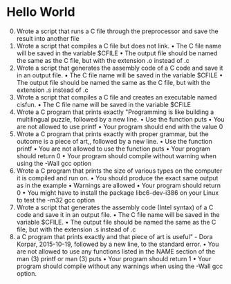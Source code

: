 # Hello World
0. Wrote a script that runs a C file through the preprocessor and save the result into another file
1. Wrote a script that compiles a C file but does not link.
• The C file name will be saved in the variable $CFILE
• The output file should be named the same as the C file, but with the extension .o instead of .c
2. Wrote a script that generates the assembly code of a C code and save it in an output file.
• The C file name will be saved in the variable $CFILE
• The output file should be named the same as the C file, but with the extension .s instead of .c
3. Wrote a script that compiles a C file and creates an executable named cisfun.
• The C file name will be saved in the variable $CFILE
4. Wrote a C program that prints exactly "Programming is like building a multilingual puzzle, followed by a new line.
• Use the function puts
• You are not allowed to use printf
• Your program should end with the value 0
5. Wrote a C program that prints exactly with proper grammar, but the outcome is a piece of art,, followed by a new line.
• Use the function printf
• You are not allowed to use the function puts
• Your program should return 0
• Your program should compile without warning when using the -Wall gcc option
6. Wrote a C program that prints the size of various types on the computer it is compiled and run on.
• You should produce the exact same output as in the example
• Warnings are allowed
• Your program should return 0
• You might have to install the package libc6-dev-i386 on your Linux to test the -m32 gcc option
7. Wrote a script that generates the assembly code (Intel syntax) of a C code and save it in an output file.
• The C file name will be saved in the variable $CFILE.
• The output file should be named the same as the C file, but with the extension .s instead of .c
8. a C program that prints exactly and that piece of art is useful" - Dora Korpar, 2015-10-19, followed by a new line, to the standard error.
• You are not allowed to use any functions listed in the NAME section of the man (3) printf or man (3) puts
• Your program should return 1
• Your program should compile without any warnings when using the -Wall gcc option.
